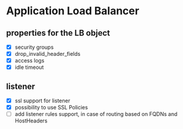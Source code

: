 # Application Load Balancer

## properties for the LB object

- [x] security groups
- [x] drop_invalid_header_fields
- [x] access logs
- [x] idle timeout

## listener

- [x] ssl support for listener
- [x] possibility to use SSL Policies
- [ ] add listener rules support, in case of routing based on FQDNs and HostHeaders
